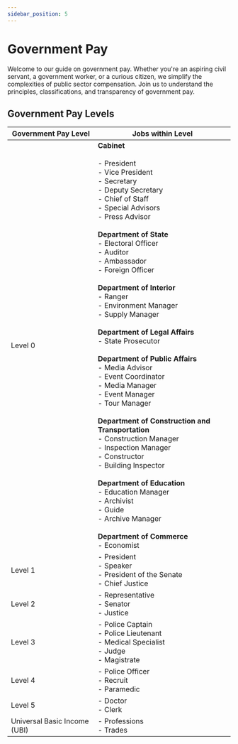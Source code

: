 ```yaml
---
sidebar_position: 5
---
```


# Government Pay

Welcome to our guide on government pay. Whether you're an aspiring civil servant, a government worker, or a curious citizen, we simplify the complexities of public sector compensation. Join us to understand the principles, classifications, and transparency of government pay.

## Government Pay Levels

| Government Pay Level | Jobs within Level |
|---|---|
| Level 0 | **Cabinet**<br><br>- President<br>- Vice President<br>- Secretary<br>- Deputy Secretary<br>- Chief of Staff<br>- Special Advisors<br>- Press Advisor<br><br>**Department of State**<br>- Electoral Officer<br>- Auditor<br>- Ambassador<br>- Foreign Officer<br><br>**Department of Interior**<br>- Ranger<br>- Environment Manager<br>- Supply Manager<br><br>**Department of Legal Affairs**<br>- State Prosecutor<br><br>**Department of Public Affairs**<br>- Media Advisor<br>- Event Coordinator<br>- Media Manager<br>- Event Manager<br>- Tour Manager<br><br>**Department of Construction and Transportation**<br>- Construction Manager<br>- Inspection Manager<br>- Constructor<br>- Building Inspector<br><br>**Department of Education**<br>- Education Manager<br>- Archivist<br>- Guide<br>- Archive Manager<br><br>**Department of Commerce**<br>- Economist |
| Level 1 | - President<br>- Speaker<br>- President of the Senate<br>- Chief Justice |
| Level 2 | - Representative<br>- Senator<br>- Justice |
| Level 3 | - Police Captain<br>- Police Lieutenant<br>- Medical Specialist<br>- Judge<br>- Magistrate |
| Level 4 | - Police Officer<br>- Recruit<br>- Paramedic |
| Level 5 | - Doctor<br>- Clerk |
| Universal Basic Income (UBI) | - Professions<br>- Trades |
